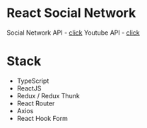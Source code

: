 # React Social Network

Social Network API - [click](https://social-network.samuraijs.com/docs#samuraijs_social_network)
Youtube API        - [click](https://developers.google.com/youtube/v3)

# Stack

- TypeScript
- ReactJS
- Redux / Redux Thunk
- React Router
- Axios
- React Hook Form
